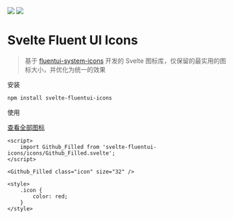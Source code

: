 [![](https://badge.fury.io/js/svelte-fluentui-icons.svg)](https://www.npmjs.com/package/svelte-fluentui-icons) [![](https://img.shields.io/badge/License-MIT-yellow.svg)](https://opensource.org/licenses/MIT)

# Svelte Fluent UI Icons

> 基于 [fluentui-system-icons](https://github.com/microsoft/fluentui-system-icons) 开发的 Svelte 图标库，仅保留的最实用的图标大小，并优化为统一的效果

安装

```bash
npm install svelte-fluentui-icons
```

使用

[查看全部图标](https://1217950746.github.io/svelte-fluentui-icons)

```svelte
<script>
    import Github_Filled from 'svelte-fluentui-icons/icons/Github_Filled.svelte';
</script>

<Github_Filled class="icon" size="32" />

<style>
    .icon {
        color: red;
    }
</style>
```
